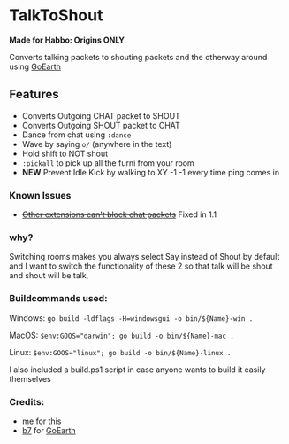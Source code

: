 # TalkToShout
**Made for Habbo: Origins ONLY**

Converts talking packets to shouting packets and the otherway around using [GoEarth](https://github.com/xabbo/goearth)

## Features
- Converts Outgoing CHAT packet to SHOUT
- Converts Outgoing SHOUT packet to CHAT
- Dance from chat using `:dance`
- Wave by saying `o/` (anywhere in the text)
- Hold shift to NOT shout
- `:pickall` to pick up all the furni from your room
- **NEW** Prevent Idle Kick by walking to XY -1 -1 every time ping comes in

### Known Issues
- ~~[Other extensions can't block chat packets](https://github.com/Edaurd/TalkToShout/issues/1)~~ Fixed in 1.1

### why?
Switching rooms makes you always select Say instead of Shout by default and I want to switch the functionality of these 2 so that talk will be shout and shout will be talk, 

### Buildcommands used:
Windows:
`go build -ldflags -H=windowsgui -o bin/${Name}-win .`

MacOS:
`$env:GOOS="darwin"; go build -o bin/${Name}-mac .`

Linux:
`$env:GOOS="linux"; go build -o bin/${Name}-linux .`

I also included a build.ps1 script in case anyone wants to build it easily themselves

### Credits:
- me for this
- [b7](https://github.com/b7c) for [GoEarth](https://github.com/xabbo/goearth)
